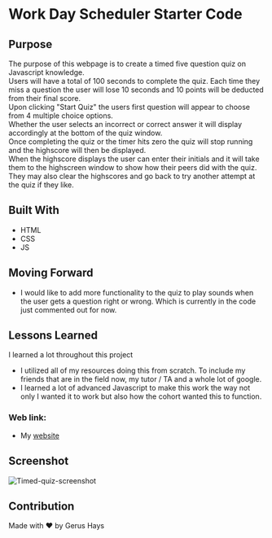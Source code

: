 # Work Day Scheduler Starter Code
## Purpose
The purpose of this webpage is to create a timed five question quiz on Javascript knowledge. </br>
Users will have a total of 100 seconds to complete the quiz. Each time they miss a question the user will lose 10 seconds and 10 points will be deducted from their final score. </br>
Upon clicking "Start Quiz" the users first question will appear to choose from 4 multiple choice options. </br>
Whether the user selects an incorrect or correct answer it will display accordingly at the bottom of the quiz window.</br>
Once completing the quiz or the timer hits zero the quiz will stop running and the highscore will then be displayed. </br>
When the highscore displays the user can enter their initials and it will take them to the highscreen window to show how their peers did with the quiz. </br>
They may also clear the highscores and go back to try another attempt at the quiz if they like.

## Built With
* HTML
* CSS
* JS

## Moving Forward
- I would like to add more functionality to the quiz to play sounds when the user gets a question right or wrong. Which is currently in the code just commented out for now.

## Lessons Learned
I learned a lot throughout this project
- I utilized all of my resources doing this from scratch. To include my friends that are in the field now, my tutor / TA and a whole lot of google.
- I learned a lot of advanced Javascript to make this work the way not only I wanted it to work but also how the cohort wanted this to function. 

### Web link:
- My [website](https://gerushays.github.io/timed-quiz/)

## Screenshot
![Timed-quiz-screenshot](./assets/images/timed-quiz-screenshot.png)

## Contribution
Made with ❤️ by Gerus Hays